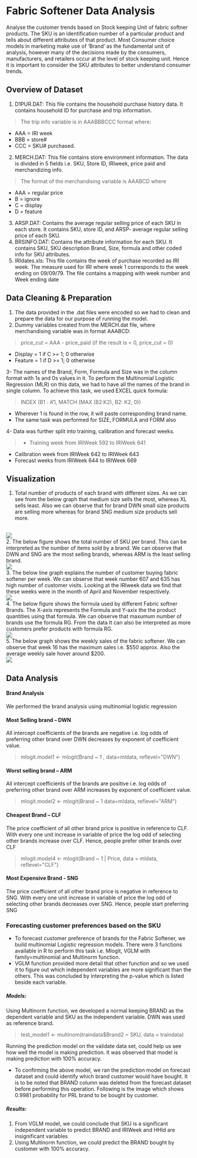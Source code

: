 # Fabric Softener Data Analysis
Analyse the customer trends based on Stock keeping Unit of fabric softner products. The SKU is an identification number of a particular product and tells about different attributes of that product. Most Consumer choice models in marketing make use of ‘Brand’ as the fundamental unit of analysis, however many of the decisions made by the consumers, manufacturers, and retailers occur at the level of stock keeping unit. Hence it is important to consider the SKU attributes to better understand consumer trends.

## Overview of Dataset
1.	D1PUR.DAT: This file contains the household purchase history data. It contains household ID for purchase and trip information. 

> The trip info variable is in AAABBBCCC format where:
- AAA = IRI week
- BBB = store#
- CCC = SKU# purchased.

2.	MERCH.DAT: This file contains store environment information. The data is divided in 5 fields i.e. SKU, Store ID, IRIweek, price paid and merchandizing info.

> The format of the merchandising variable is AAABCD where
- AAA = regular price
- B   = ignore
- C   = display
- D   = feature

3.	ARSP.DAT: Contains the average regular selling price of each SKU in each store. It contains SKU, store ID, and ARSP- average regular selling price of each SKU.
4.	BRSINFO.DAT: Contains the attribute information for each SKU.  It contains SKU, SKU description Brand, Size, formula and other coded info for SKU attributes.
5.	IRIdates.xls: This file contains the week of purchase recorded as IRI week. The measure used for IRI where week 1 corresponds to the week ending on 09/09/79. The file contains a mapping with week number and Week ending date

## Data Cleaning & Preparation

1.	The data provided in the .dat files were encoded so we had to clean and prepare the data for our purpose of running the model.
2.	Dummy variables created from the MERCH.dat file, where merchandising variable was in format AAABCD:

> price_cut = AAA - price_paid (if the result is < 0, price_cut = 0)
- Display = 1 if C >= 1; 0 otherwise
- Feature = 1 if D >= 1; 0 otherwise

3-	The names of the Brand, Form, Formula and Size was in the column format with 1s and 0s values in it. To perform the Multinomial Logistic Regression (MLR) on this data, we had to have all the names of the brand in single column. To achieve this task, we used EXCEL quick formula: 
> INDEX (B$1: K$1, MATCH (MAX (B2:K2), B2: K2, 0))
- Wherever 1 is found in the row, it will paste corresponding brand name.
- The same task was performed for SIZE, FORMULA and FORM also

4-	Data was further split into training, calibration and forecast weeks.
>-	Training week from IRIWeek 592 to IRIWeek 641
-	Calibration week from IRIWeek 642 to IRIWeek 643
-	Forecast weeks from IRIWeek 644 to IRIWeek 669

## Visualization

1. Total number of products of each brand with different sizes. As we can see from the below graph that medium size sells the most, whereas XL sells least. Also we can observe that for brand DWN small size products are selling more whereas for brand SNG medium size products sell more.
<br>
<img src="https://github.com/prashant8488/Fabric-Softener-Data-Analysis-/blob/master/images/Brand-Size_Quantity.jpeg">
<br>
2. The below figure shows the total number of SKU per brand. This can be interpreted as the number of items sold by a brand. We can observe that DWN and SNG are the most selling brands, whereas ARM is the least selling brand.	
<br>
<img src="https://github.com/prashant8488/Fabric-Softener-Data-Analysis-/blob/master/images/No.%20of%20SKUs%20per%20Brand.jpeg">
<br>
3. The below line graph explains the number of customer buying fabric softener per week. We can observe that week number 607 and 635 has high number of customer visits. Looking at the IRIweek data we find that these weeks were in the month of April and November respectively.
<br>
<img src="https://github.com/prashant8488/Fabric-Softener-Data-Analysis-/blob/master/images/Nofcust.jpeg">
<br>
4. The below figure shows the formula used by different Fabric softner Brands. The X-axis represents the Formula and Y-axix the the product quantities using that formula. We can observe that maxumum number of brands use the formula RG. From the data It can also be interpreted as more customers prefer products with formula RG.
<br>
<img src="https://github.com/prashant8488/Fabric-Softener-Data-Analysis-/blob/master/images/brand-formula.jpeg">
<br>
5. The below graph shows the weekly sales of the fabric softener. We can observe that week 16 has the maximum sales i.e. $550 approx. Also the average weekly sale hover around $200.
<br>
<img src="https://github.com/prashant8488/Fabric-Softener-Data-Analysis-/blob/master/images/Screen%20Shot%202015-11-18%20at%209.00.52%20PM.png">
<br>

## Data Analysis
#### Brand Analysis
We performed the brand analysis using multinomial logistic regression
#### Most Selling brand – DWN
All intercept coefficients of the brands are negative i.e. log odds of preferring other brand over DWN decreases by exponent of coefficient value.
> mlogit.model1 <- mlogit(Brand ~ 1 , data=mldata, reflevel="DWN")

#### Worst selling brand – ARM
All intercept coefficients of the brands are positive i.e. log odds of preferring other brand over ARM increases by exponent of coefficient value.
> mlogit.model2 <- mlogit(Brand ~ 1 data=mldata, reflevel="ARM")

#### Cheapest Brand – CLF
The price coefficient of all other brand price is positive in reference to CLF. With every one unit increase in variable of price the log odd of selecting other brands increase over CLF. Hence, people prefer other brands over CLF
> mlogit.model4 <- mlogit(Brand ~ 1 | Price, data = mldata, reflevel="CLF")

#### Most Expensive Brand - SNG
The price coefficient of all other brand price is negative in reference to SNG. With every one unit increase in variable of price the log odd of selecting other brands decreases over SNG. Hence, people start preferring SNG

### Forecasting customer preferences based on the SKU
- To forecast customer preference of brands for the Fabric Softener, we build multinomial Logistic regression models. There were 3 functions available in R to perform this task i.e. Mlogit, VGLM with family=multinomial and Multinorm function. 
- VGLM function provided more detail that other function and so we used it to figure out which independent variables are more significant than the others. This was concluded by interpreting the p-value which is listed beside each variable.

##### Models:
Using Multinorm function, we developed a normal keeping BRAND as the dependent variable and SKU as the independent variable. DWN was used as reference brand.
> test_model1 <- multinom(traindata$Brand2 ~ SKU, data = traindata)

Running the prediction model on the validate data set, could help us see how well the model is making prediction. It was observed that model is making prediction with 100% accuracy.
- To confirming the above model, we ran the prediction model on forecast dataset and could identify which brand customer would have bought. It is to be noted that BRAND column was deleted from the forecast dataset before performing this operation. Following is the image which shows 0.9981 probability for PRL brand to be bought by customer.

##### Results:
1. From VGLM model, we could conclude that SKU is a significant independent variable to predict BRAND and IRIWeek and HHId are insignificant variables
2. Using Multinorm function, we could predict the BRAND bought by customer with 100% accuracy.

###
